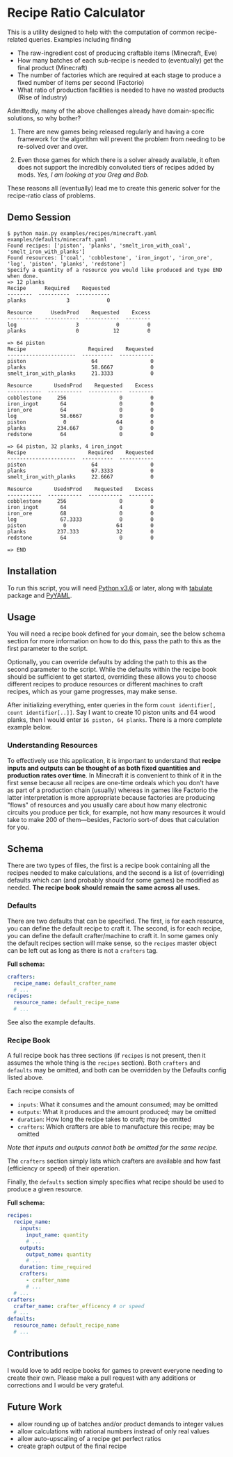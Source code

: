 # Recipe Ratio Calculator
This is a utility designed to help with the computation of common recipe-related queries. Examples including finding
- The raw-ingredient cost of producing craftable items (Minecraft, Eve)
- How many batches of each sub-recipe is needed to (eventually) get the final product (Minecraft)
- The number of factories which are required at each stage to produce a fixed number of items per second (Factorio)
- What ratio of production facilities is needed to have no wasted products (Rise of Industry)


Admittedly, many of the above challenges already have domain-specific solutions, so why bother?
 
1) There are new games being released regularly and having a core framework for the algorithm will prevent the problem from needing to be re-solved over and over.

2) Even those games for which there is a solver already available, it often does not support the incredibly convoluted
tiers of recipes added by mods. *Yes, I am looking at you Greg and Bob.* 

These reasons all (eventually) lead me to create this generic solver for the recipe-ratio class of problems.

## Demo Session
```
$ python main.py examples/recipes/minecraft.yaml examples/defaults/minecraft.yaml
Found recipes: ['piston', 'planks', 'smelt_iron_with_coal', 'smelt_iron_with_planks']
Found resources: ['coal', 'cobblestone', 'iron_ingot', 'iron_ore', 'log', 'piston', 'planks', 'redstone']
Specify a quantity of a resource you would like produced and type END when done.
=> 12 planks
Recipe      Required    Requested
--------  ----------  -----------
planks             3            0

Resource      UsednProd    Requested    Excess
----------  -----------  -----------  --------
log                   3            0         0
planks                0           12         0

=> 64 piston
Recipe                    Required    Requested
----------------------  ----------  -----------
piston                     64                 0
planks                     58.6667            0
smelt_iron_with_planks     21.3333            0

Resource       UsednProd    Requested    Excess
-----------  -----------  -----------  --------
cobblestone     256                 0         0
iron_ingot       64                 0         0
iron_ore         64                 0         0
log              58.6667            0         0
piston            0                64         0
planks          234.667             0         0
redstone         64                 0         0

=> 64 piston, 32 planks, 4 iron_ingot
Recipe                    Required    Requested
----------------------  ----------  -----------
piston                     64                 0
planks                     67.3333            0
smelt_iron_with_planks     22.6667            0

Resource       UsednProd    Requested    Excess
-----------  -----------  -----------  --------
cobblestone     256                 0         0
iron_ingot       64                 4         0
iron_ore         68                 0         0
log              67.3333            0         0
piston            0                64         0
planks          237.333            32         0
redstone         64                 0         0

=> END
```

## Installation
To run this script, you will need [Python v3.6](https://www.python.org/downloads/) or later, along with
[tabulate](https://pypi.org/project/tabulate/) package and [PyYAML](https://pyyaml.org/wiki/PyYAMLDocumentation).

## Usage
You will need a recipe book defined for your domain, see the below schema section for more information on how to do
this, pass the path to this as the first parameter to the script.

Optionally, you can override defaults by adding the path to this as the second parameter to the script. While the
defaults within the recipe book should be sufficient to get started, overriding these allows you to choose different
recipes to produce resources or different machines to craft recipes, which as your game progresses, may make sense.    

After initializing everything, enter queries in the form `count identifier[, count identifier[..]]`. Say I want
to create 10 piston units and 64 wood planks, then I would enter `16 piston, 64 planks`. There is a more complete
example below.

### Understanding Resources
To effectively use this application, it is important to understand that **recipe inputs and outputs can be
thought of as both fixed quantities and production rates over time**. In Minecraft it is convenient to think of it in
the first sense because all recipes are one-time ordeals which you don't have as part of a production chain (usually)
whereas in games like Factorio the latter interpretation is more appropriate because factories are producing "flows" of
resources and you usually care about how many electronic circuits you produce per tick, for example, not how many
resources it would take to make 200 of them&mdash;besides, Factorio sort-of does that calculation for you. 

## Schema
There are two types of files, the first is a recipe book containing all the recipes needed to make calculations, and the
second is a list of (overriding) defaults which can (and probably should for some games) be modified as needed. **The
recipe book should remain the same across all uses.**

### Defaults
There are two defaults that can be specified. The first, is for each resource, you can define the default recipe to
craft it. The second, is for each recipe, you can define the default crafter/machine to craft it. In some games only
the default recipes section will make sense, so the `recipes` master object can be left out as long as there is not a
`crafters` tag.

**Full schema:**
```yaml
crafters:
  recipe_name: default_crafter_name
  # ...
recipes:
  resource_name: default_recipe_name
  # ...
```

See also the example defaults.

### Recipe Book
A full recipe book has three sections (if `recipes` is not present, then it assumes the whole thing is the `recipes`
section). Both `crafters` and `defaults` may be omitted, and both can be overridden by the Defaults config listed above.

Each recipe consists of
- `inputs`: What it consumes and the amount consumed; may be omitted
- `outputs`: What it produces and the amount produced; may be omitted
- `duration`: How long the recipe takes to craft; may be omitted
- `crafters`: Which crafters are able to manufacture this recipe; may be omitted

*Note that inputs and outputs cannot both be omitted for the same recipe.*

The `crafters` section simply lists which crafters are available and how fast (efficiency or speed) of their operation.

Finally, the `defaults` section simply specifies what recipe should be used to produce a given resource.

**Full schema:**
```yaml
recipes:
  recipe_name:
    inputs:
      input_name: quantity
      # ...
    outputs:
      output_name: quantity
      # ...
    duration: time_required
    crafters:
      - crafter_name
      # ...
  # ...
crafters:
  crafter_name: crafter_efficency # or speed
  # ...
defaults:
  resource_name: default_recipe_name
  # ...
```

## Contributions
I would love to add recipe books for games to prevent everyone needing to create their own. Please make a pull request
with any additions or corrections and I would be very grateful.

## Future Work
- allow rounding up of batches and/or product demands to integer values
- allow calculations with rational numbers instead of only real values
- allow auto-upscaling of a recipe get perfect ratios
- create graph output of the final recipe
